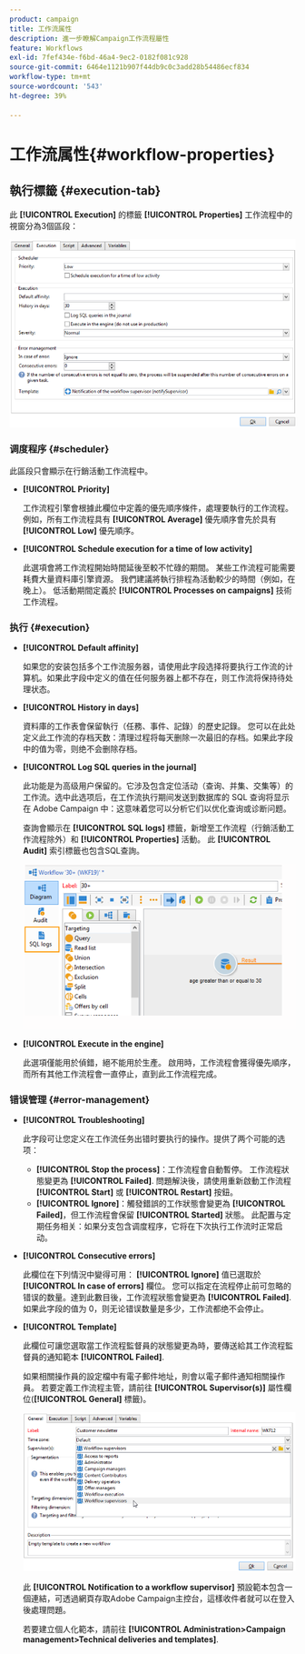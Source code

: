 ```yaml
---
product: campaign
title: 工作流属性
description: 進一步瞭解Campaign工作流程屬性
feature: Workflows
exl-id: 7fef434e-f6bd-46a4-9ec2-0182f081c928
source-git-commit: 6464e1121b907f44db9c0c3add28b54486ecf834
workflow-type: tm+mt
source-wordcount: '543'
ht-degree: 39%

---
```


# 工作流属性{#workflow-properties}



## 執行標籤 {#execution-tab}

此 **[!UICONTROL Execution]** 的標籤 **[!UICONTROL Properties]** 工作流程中的視窗分為3個區段：

![](assets/wf_execution_tab.png)

### 调度程序 {#scheduler}

此區段只會顯示在行銷活動工作流程中。

* **[!UICONTROL Priority]**

   工作流程引擎會根據此欄位中定義的優先順序條件，處理要執行的工作流程。 例如，所有工作流程具有 **[!UICONTROL Average]** 優先順序會先於具有 **[!UICONTROL Low]** 優先順序。

* **[!UICONTROL Schedule execution for a time of low activity]**

   此選項會將工作流程開始時間延後至較不忙碌的期間。 某些工作流程可能需要耗費大量資料庫引擎資源。 我們建議將執行排程為活動較少的時間（例如，在晚上）。 低活動期間定義於 **[!UICONTROL Processes on campaigns]** 技術工作流程。

### 执行 {#execution}

* **[!UICONTROL Default affinity]**

   如果您的安装包括多个工作流服务器，请使用此字段选择将要执行工作流的计算机。如果此字段中定义的值在任何服务器上都不存在，则工作流将保持待处理状态。

* **[!UICONTROL History in days]**

   資料庫的工作表會保留執行（任務、事件、記錄）的歷史記錄。 您可以在此处定义此工作流的存档天数：清理过程将每天删除一次最旧的存档。如果此字段中的值为零，则绝不会删除存档。

* **[!UICONTROL Log SQL queries in the journal]**

   此功能是为高级用户保留的。它涉及包含定位活动（查询、并集、交集等）的工作流。选中此选项后，在工作流执行期间发送到数据库的 SQL 查询将显示在 Adobe Campaign 中：这意味着您可以分析它们以优化查询或诊断问题。

   查詢會顯示在 **[!UICONTROL SQL logs]** 標籤，新增至工作流程（行銷活動工作流程除外）和 **[!UICONTROL Properties]** 活動。 此 **[!UICONTROL Audit]** 索引標籤也包含SQL查詢。

   ![](assets/wf_tab_log_sql.png)

* **[!UICONTROL Execute in the engine]**

   此選項僅能用於偵錯，絕不能用於生產。 啟用時，工作流程會獲得優先順序，而所有其他工作流程會一直停止，直到此工作流程完成。

### 错误管理 {#error-management}

* **[!UICONTROL Troubleshooting]**

   此字段可让您定义在工作流任务出错时要执行的操作。提供了两个可能的选项：

   * **[!UICONTROL Stop the process]**：工作流程會自動暫停。 工作流程狀態變更為 **[!UICONTROL Failed]**. 問題解決後，請使用重新啟動工作流程 **[!UICONTROL Start]** 或 **[!UICONTROL Restart]** 按鈕。
   * **[!UICONTROL Ignore]**：觸發錯誤的工作狀態會變更為 **[!UICONTROL Failed]**，但工作流程會保留 **[!UICONTROL Started]** 狀態。 此配置与定期任务相关：如果分支包含调度程序，它将在下次执行工作流时正常启动。

* **[!UICONTROL Consecutive errors]**

   此欄位在下列情況中變得可用： **[!UICONTROL Ignore]** 值已選取於 **[!UICONTROL In case of errors]** 欄位。 您可以指定在流程停止前可忽略的错误的数量。達到此數目後，工作流程狀態會變更為 **[!UICONTROL Failed]**. 如果此字段的值为 0，则无论错误数量是多少，工作流都绝不会停止。

* **[!UICONTROL Template]**

   此欄位可讓您選取當工作流程監督員的狀態變更為時，要傳送給其工作流程監督員的通知範本 **[!UICONTROL Failed]**.

   如果相關操作員的設定檔中有電子郵件地址，則會以電子郵件通知相關操作員。 若要定義工作流程主管，請前往 **[!UICONTROL Supervisor(s)]** 屬性欄位(**[!UICONTROL General]** 標籤)。

   ![](assets/wf-properties_select-supervisors.png)

   此 **[!UICONTROL Notification to a workflow supervisor]** 預設範本包含一個連結，可透過網頁存取Adobe Campaign主控台，這樣收件者就可以在登入後處理問題。

   若要建立個人化範本，請前往 **[!UICONTROL Administration>Campaign management>Technical deliveries and templates]**.
